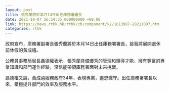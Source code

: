 ```yaml
---
layout: post
title: 張秀蘭將於本月14日出任庫務署署長
date: 2021-10-07 16:54:35.000000000 +08:00
link: https://news.rthk.hk/rthk/ch/component/k2/1613987-20211007.htm
categories: rthk
---
```


政府宣布，庫務署副署長張秀蘭將於本月14日出任庫務署署長，接替將展開退休前休假的黃成禧。
 
公務員事務局局長聶德權表示，張秀蘭具備優秀的管理和領導才能，擁有豐富的專業知識和部門運作經驗，深信能帶領庫務署面對未來挑戰。

聶德權又說，黃成禧服務政府34年，表現專業，盡忠職守。出任庫務署署長以來，積極提升部門的效率及服務水平。
